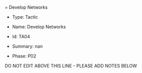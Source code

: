 = Develop Networks

* Type: Tactic

* Name: Develop Networks

* Id: TA04

* Summary: nan

* Phase: P02

DO NOT EDIT ABOVE THIS LINE - PLEASE ADD NOTES BELOW
